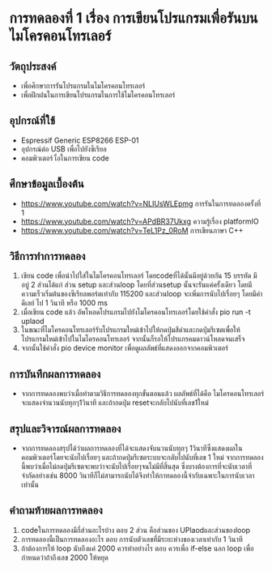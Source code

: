 # การทดลองที่ 1 เรื่อง การเขียนโปรแกรมเพื่อรันบนไมโครคอนโทรเลอร์
 ## วัตถุประสงค์
 - เพื่อศึกษาการรันโปรแกรมในไมโครคอนโทรเลอร์
 - เพื่อฝึกฝนในการเขียนโปรแกรมในการใช้ไมโครคอนโทรเลอร์

 ## อุปกรณ์ที่ใช้
 - Espressif Generic ESP8266 ESP-01
 - อุปกรณ์ต่อ USB เพื่อไปยังซีเรียล
 -  คอมพิวเตอร์ เื่อในการเขียน code 
 ## ศึกษาข้อมูลเบื้องต้น 
 - https://www.youtube.com/watch?v=NLIUsWLEpmg การรันในการทดลองครั้งที่ 1
 - https://www.youtube.com/watch?v=APdBR37Ukxg ความรู้เรื่อง platformIO
 - https://www.youtube.com/watch?v=TeL1Pz_0RoM การเขียนภาษา C++
 
 ## วิธีการทำการทดลอง
 1) เขียน code เพื่อนำไปใส่ในไมโครคอนโทรเลอร์ โดยcodeที่ได้นั้นมีอยู่ด้วยกัน 15 บรรทัด มีอบู่ 2 ส่วนได้แก่ ส่วน setup และส่วนloop โดยที่ส่วนsetup นั้นจะรันแค่ครั้งเดียว โดยมีความเร็วเริ่มต้นของซีเรียลพอร์ตเท่ากับ 115200 และส่วนloop จะเพิ่มการนับไปเรื่อยๆ โดยมีค่าดีเลย์ ไป 1 วินาที หรือ 1000 ms  
 2) เมื่อเขียน code แล้ว อัพโหลดโปรแกรมไปยังไมโครคอนโทรเลอร์โดยใช้คำสั่ง pio run -t uplaod
 3) ในขณะที่ไมโครคอนโทรเลอร์รับโปรแกรมใหม่เข้าไปให้กดปุ่มสีดำและกดปุ่มรีเซตเพื่อให้โปรแกรมใหม่เข้าไปในไมโครคอนโทรเลอร์ จากนั้นก็รอให้โปรแกรคมดาวน์โหลดจนเสร็จ 
 4) จากนั้นใช้คำสั่ง pio device monitor เพื่อดูผลลัพธ์ที่แสดงออกจากคอมพิวเตอร์
 ## การบันทึกผลการทดลอง 
 - จากการทดลองพบว่าเมื่อทำตามวิธีการทดลองทุกขั้นตอนแล้ว ผลลัพธ์ที่ได้คือ ไมโครคอนโทรเลอร์จะแสดงจำนวนนับทุกๆ1วินาที และถ้ากดปุ่ม resetจะกลับไปนับที่เลข1ใหม่
 ## สรุปและวิจารณ์ผลการทดลอง
 - จากการทดลองสรุปได้ว่าผลการทดลองที่ได้จะแสดงจับนวนนับทุกๆ 1วินาทีซึ่งแสดงผลในคอมพิวเตอร์โดยจะนับไปเรื่อยๆ และถ้ากดปุ่มรีเซตระบบจะกลับไปนับที่เลข 1 ใหม่ จากการทดลองนี้พบว่าเมื่อไม่กดปุ่มรีเซตจะพบว่าจะนับไปเรื่อยๆจนไม่มีที่สิ้นสุด ซึ่งบางต้องการที่จะนับเวลาที่จำกัดอย่างเช่น 8000 วินาทีก็ไม่สามารถนับได้จึงทำให้กาทดลองนี้จำกับเฉพาะในการนับเวลาเท่านั้น  
 ## คำถามท้ายผลการทดลอง
 1) codeในการทดลองมีกี่ส่วนอะไรบ้าง 
    ตอบ 2 ส่วน คือส่วนของ UPlaodและส่วนของloop 
 2) การทดลองนี้เป็นการทดลองอะไร
    ตอบ การนับตัวเลขที่มีระยะห่างของเวลาเท่ากับ 1 วินาที
 3) ถ้าต้องการให้ loop นับถึงแค่ 2000 ควรทำอย่างไร 
    ตอบ ควรเพื่อ if-else นอก loop เพื่อกำหนดว่าถ้าถึงเลข 2000 ให้หยุด  
